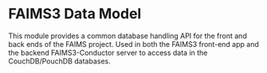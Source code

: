 # FAIMS3 Data Model

This module provides a common database handling API for the front and back ends 
of the FAIMS project.  Used in both the FAIMS3 front-end app and the backend FAIMS3-Conductor server to access data in the CouchDB/PouchDB databases.

